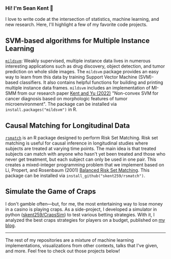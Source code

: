 ### Hi! I'm Sean Kent 👋

I love to write code at the intersection of statistics, machine learning, and new research. Here, I'll highlight a few of my favorite code projects.

## SVM-based algorithms for Multiple Instance Learning

[`mildsvm`](https://github.com/skent259/mildsvm): Weakly supervised, multiple instance data lives in numerous interesting applications such as drug discovery, object detection, and tumor prediction on whole slide images. The `mildsvm` package provides an easy way to learn from this data by training Support Vector Machine (SVM)-based classifiers. It also contains helpful functions for building and printing multiple instance data frames. `mildsvm` includes an implementation of MI-SMM from our research paper [Kent and Yu
    (2022)](https://arxiv.org/abs/2206.14704) "Non-convex SVM for cancer diagnosis based on morphologic features of
tumor microenvironment". The package can be installed via `install.packages("mildsvm")` in R.  

## Causal Matching for Longitudinal Data

[`rsmatch`](https://github.com/skent259/rsmatch) is an R package designed to perform Risk Set Matching. Risk set matching is useful for causal inference in longitudinal studies where subjects are treated at varying time points. The main idea is that treated subjects can match with anyone who hasn't yet been treated and those who never get treatment, but each subject can only be used in one pair. This creates a mixed-integer programming problem that we implement based on Li, Propert, and Rosenbaum (2001) [Balanced Risk Set Matching](https://www.tandfonline.com/doi/abs/10.1198/016214501753208573). This package can be installed via `install_github("skent259/rsmatch")`.  

## Simulate the Game of Craps

I don't gamble often&mdash;but, for me, the most entertaining way to lose money in a casino is playing craps.  As a side-project, I developed a simulator in python ([skent259/CrapsSim](https://github.com/skent259/CrapsSim)) to test various betting strategies. With it, I analyzed the best craps strategies for players on a budget, published on [my blog](http://pages.stat.wisc.edu/~kent/blog/2019.07.31_Craps_Budget/craps_best-strategies-on-a-budget.html).  

***

The rest of my repositories are a mixture of machine learning implementations, visualizations from other contexts, talks that I've given, and more. Feel free to check out those projects below!

<!--
**skent259/skent259** is a ✨ _special_ ✨ repository because its `README.md` (this file) appears on your GitHub profile.

Here are some ideas to get you started:

- 🔭 I’m currently working on ...
- 🌱 I’m currently learning ...
- 👯 I’m looking to collaborate on ...
- 🤔 I’m looking for help with ...
- 💬 Ask me about ...
- 📫 How to reach me: ...
- 😄 Pronouns: ...
- ⚡ Fun fact: ...
-->





